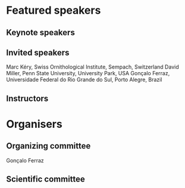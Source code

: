 # Featured speakers

## Keynote speakers


## Invited speakers
Marc Kéry, Swiss Ornithological Institute, Sempach, Switzerland
David Miller, Penn State University, University Park, USA
Gonçalo Ferraz, Universidade Federal do Rio Grande do Sul, Porto Alegre, Brazil

## Instructors


# Organisers


## Organizing committee

Gonçalo Ferraz

## Scientific committee

